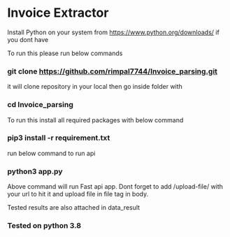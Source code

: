 # Invoice Extractor

Install Python on your system from https://www.python.org/downloads/ if you dont have 

To run this please run below commands

### git clone https://github.com/rimpal7744/Invoice_parsing.git

it will clone repository in your local then go inside folder with 
### cd Invoice_parsing

To run this install  all required packages with below command

### pip3 install -r requirement.txt

run below command to run api
### python3 app.py

Above command will run Fast api app. Dont forget to add /upload-file/ with your url to hit it and upload file in file tag in body.

Tested results are also attached in data_result



###  Tested on python 3.8
